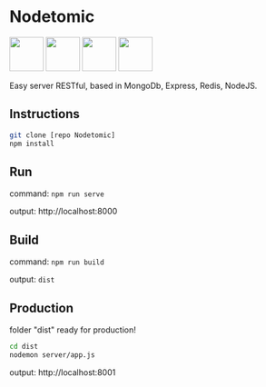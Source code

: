 
# Nodetomic

<img src="http://solucionesit.ldtsynergy.com/-/Srvs015/MongoDB/file/view/mongodb.png/547250106/315x368/mongodb.png" width="60">
<img src="http://code.runnable.com/images/provider-icons/icon-express-alt.svg" width="60">
<img src="https://chris.lu/upload/images/redis.png" width="60">
<img src="http://oraclelinuxworld.com/wp-content/uploads/2016/01/NodeJS-Small-Blog-Feature-Image-.jpg" width="60">

Easy server RESTful, based in MongoDb, Express, Redis, NodeJS.

## Instructions

```bash
git clone [repo Nodetomic]
npm install
```
## Run

command: `npm run serve`

output: http://localhost:8000

## Build

command: `npm run build`

output: `dist`

## Production

folder "dist" ready for production!

```bash
cd dist
nodemon server/app.js
```
output: http://localhost:8001
